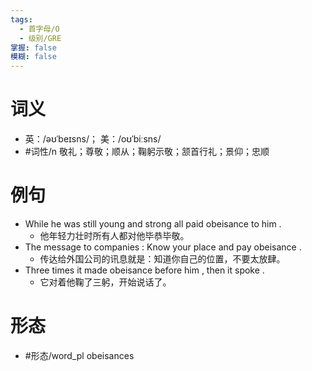 ```yaml
---
tags:
  - 首字母/O
  - 级别/GRE
掌握: false
模糊: false
---
```

# 词义
- 英：/əʊˈbeɪsns/； 美：/oʊˈbiːsns/
- #词性/n  敬礼；尊敬；顺从；鞠躬示敬；颔首行礼；景仰；忠顺
# 例句
- While he was still young and strong all paid obeisance to him .
	- 他年轻力壮时所有人都对他毕恭毕敬。
- The message to companies : Know your place and pay obeisance .
	- 传达给外国公司的讯息就是：知道你自己的位置，不要太放肆。
- Three times it made obeisance before him , then it spoke .
	- 它对着他鞠了三躬，开始说话了。
# 形态
- #形态/word_pl obeisances
